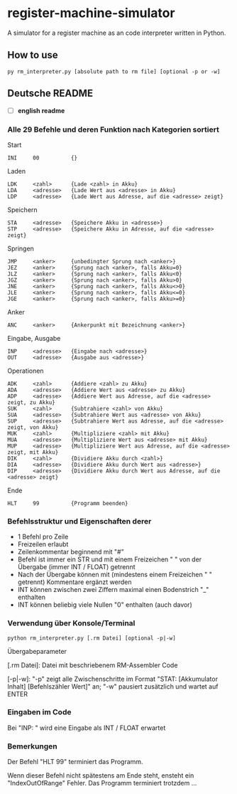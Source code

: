 # register-machine-simulator
A simulator for a register machine as an code interpreter written in Python.

## How to use
```
py rm_interpreter.py [absolute path to rm file] [optional -p or -w]
```

## Deutsche README

- [ ] __**english readme**__

### Alle 29 Befehle und deren Funktion nach Kategorien sortiert

Start
```
INI		00			{}
```
Laden
```
LDK		<zahl>		{Lade <zahl> in Akku}
LDA		<adresse>	{Lade Wert aus <adresse> in Akku}
LDP		<adresse>	{Lade Wert aus Adresse, auf die <adresse> zeigt}
```
Speichern
```
STA		<adresse>	{Speichere Akku in <adresse>}
STP		<adresse>	{Speichere Akku in Adresse, auf die <adresse> zeigt}
```
Springen
```
JMP		<anker>		{unbedingter Sprung nach <anker>}
JEZ		<anker>		{Sprung nach <anker>, falls Akku=0}
JLZ		<anker>		{Sprung nach <anker>, falls Akku<0}
JGZ		<anker>		{Sprung nach <anker>, falls Akku>0}
JNE		<anker>		{Sprung nach <anker>, falls Akku<>0}
JLE		<anker>		{Sprung nach <anker>, falls Akku<=0}
JGE		<anker>		{Sprung nach <anker>, falls Akku>=0}
```
Anker
```
ANC		<anker>		{Ankerpunkt mit Bezeichnung <anker>}
```
Eingabe, Ausgabe
```
INP		<adresse>	{Eingabe nach <adresse>}
OUT		<adresse>	{Ausgabe aus <adresse>}
```
Operationen
```
ADK		<zahl>		{Addiere <zahl> zu Akku}
ADA		<adresse>	{Addiere Wert aus <adresse> zu Akku}
ADP		<adresse>	{Addiere Wert aus Adresse, auf die <adresse> zeigt, zu Akku}
SUK		<zahl>		{Subtrahiere <zahl> von Akku}
SUA		<adresse>	{Subtrahiere Wert aus <adresse> von Akku}
SUP		<adresse>	{Subtrahiere Wert aus Adresse, auf die <adresse> zeigt, von Akku}
MUK		<zahl>		{Multipliziere <zahl> mit Akku}
MUA		<adresse>	{Multipliziere Wert aus <adresse> mit Akku}
MUP		<adresse>	{Multipliziere Wert aus Adresse, auf die <adresse> zeigt, mit Akku}
DIK		<zahl>		{Dividiere Akku durch <zahl>}
DIA		<adresse>	{Dividiere Akku durch Wert aus <adresse>}
DIP		<adresse>	{Dividiere Akku durch Wert aus Adresse, auf die <adresse> zeigt}
```
Ende
```
HLT		99			{Programm beenden}
```

### Befehlsstruktur und Eigenschaften derer

- 1 Befehl pro Zeile
- Freizeilen erlaubt
- Zeilenkommentar beginnend mit "#"
- Befehl ist immer ein STR und mit einem Freizeichen " " von der Übergabe (immer INT / FLOAT) getrennt
- Nach der Übergabe können mit (mindestens einem Freizeichen " " getrennt) Kommentare ergänzt werden
- INT können zwischen zwei Ziffern maximal einen Bodenstrich "_" enthalten
- INT können beliebig viele Nullen "0" enthalten (auch davor)

### Verwendung über Konsole/Terminal

```
python rm_interpreter.py [.rm Datei] [optional -p|-w]
```

Übergabeparameter

[.rm Datei]: Datei mit beschriebenem RM-Assembler Code

[-p|-w]: "-p" zeigt alle Zwischenschritte im Format "STAT: [Akkumulator Inhalt] [Befehlszähler Wert]" an; "-w" pausiert zusätzlich und wartet auf ENTER

### Eingaben im Code

Bei "INP: " wird eine Eingabe als INT / FLOAT erwartet

### Bemerkungen

Der Befehl "HLT 99" terminiert das Programm.

Wenn dieser Befehl nicht spätestens am Ende steht, ensteht ein "IndexOutOfRange" Fehler. Das Programm terminiert trotzdem ...

